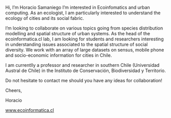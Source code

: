 Hi, I’m Horacio Samaniego
I’m interested in Ecoinfomatics and urban computing. As an ecologist, I am particularly interested to understand the ecology of cities and its social fabric.

I’m looking to collaborate on various topics going from species distribution modelling and spatial structure of urban systems. As the head of the ecoinformatica.cl lab, I am looking for students and researchers interesting in understanding issues associated to the spatial structure of social diversity. We work with an array of large datasets on sensus, mobile phone and socio-economic information for cities in Chile.

I am currentlly a professor and researcher in southern Chile (Universidad Austral de Chile) in the Instituto de Conservación, Biodiversidad y Territorio. 

Do not hesitate to contact me should you have any ideas for collaboration!

Cheers,

Horacio


www.ecoinformatica.cl



<!---
horaciosamaniego/horaciosamaniego is a ✨ special ✨ repository because its `README.md` (this file) appears on your GitHub profile.
You can click the Preview link to take a look at your changes.
--->
